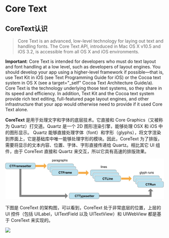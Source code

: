 # **Core Text**

## CoreText认识

> Core Text is an advanced, low-level technology for laying out text and handling fonts. The Core Text API, introduced in Mac OS X v10.5 and iOS 3.2, is accessible from all OS X and iOS environments.

**Important**: Core Text is intended for developers who must do text layout and font handling at a low level, such as developers of layout engines. You should develop your app using a higher-level framework if possible—that is, use Text Kit in iOS \(see Text Programming Guide for iOS\) or the Cocoa text system in OS X \(see a target="\_self" Cocoa Text Architecture Guide\/a\). Core Text is the technology underlying those text systems, so they share in its speed and efficiency. In addition, Text Kit and the Cocoa text system provide rich text editing, full-featured page layout engines, and other infrastructure that your app would otherwise need to provide if it used Core Text alone.

**CoreText** 是用于处理文字和字体的底层技术。它直接和 Core Graphics（又被称为 Quartz）打交道。Quartz 是一个 2D 图形渲染引擎，能够处理 OSX 和 iOS 中的图形显示。
Quartz 能够直接处理字体（font）和字形（glyphs），将文字渲染到界面上，它是基础库中唯一能够处理字形的模块。因此，CoreText 为了排版，需要将显示的文本内容、位置、字体、字形直接传递给 Quartz。相比其它 UI 组件，由于 CoreText 直接和 Quartz 来交互，所以它具有高速的排版效果。



![](/assets/1FF7A6E2-834E-4A77-9B5F-4543F4D64711.png)

下图是 CoreText 的架构图，可以看到，CoreText 处于非常底层的位置，上层的 UI 控件（包括 UILabel，UITextField 以及 UITextView）和 UIWebView 都是基于 CoreText 来实现的。

![](http://tangqiao.b0.upaiyun.com/coretext/coretext_arch.png)
